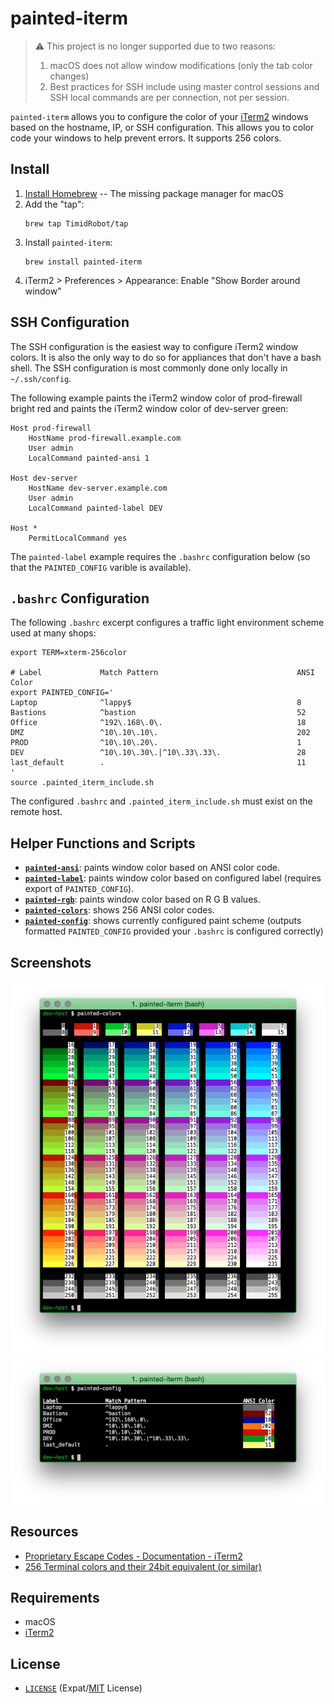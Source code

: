 # painted-iterm

> :warning: This project is no longer supported due to two reasons:
> 1. macOS does not allow window modifications (only the tab color changes)
> 2. Best practices for SSH include using master control sessions and SSH
>    local commands are per connection, not per session.

`painted-iterm` allows you to configure the color of your [iTerm2][iterm2]
windows based on the hostname, IP, or SSH configuration. This allows you to
color code your windows to help prevent errors. It supports 256 colors.

[iterm2]:http://iterm2.com/


## Install

1. [Install Homebrew][brewinstall] -- The missing package manager for macOS
2. Add the "tap":
    ```shell
    brew tap TimidRobot/tap
    ```
3. Install `painted-iterm`:
    ```
    brew install painted-iterm
    ```
4. iTerm2 > Preferences > Appearance: Enable "Show Border around window"

[brewinstall]:http://brew.sh/#install


## SSH Configuration

The SSH configuration is the easiest way to configure iTerm2 window colors. It
is also the only way to do so for appliances that don't have a bash shell. The
SSH configuration is most commonly done only locally in `~/.ssh/config`.

The following example paints the iTerm2 window color of prod-firewall bright
red and paints the iTerm2 window color of dev-server green:

```
Host prod-firewall
    HostName prod-firewall.example.com
    User admin
    LocalCommand painted-ansi 1

Host dev-server
    HostName dev-server.example.com
    User admin
    LocalCommand painted-label DEV

Host *
    PermitLocalCommand yes
```

The `painted-label` example requires the `.bashrc` configuration below (so
that the `PAINTED_CONFIG` varible is available).


## `.bashrc` Configuration

The following `.bashrc` excerpt configures a traffic light environment scheme
used at many shops:

```shell
export TERM=xterm-256color

# Label             Match Pattern                               ANSI Color
export PAINTED_CONFIG='
Laptop              ^lappy$                                     8
Bastions            ^bastion                                    52
Office              ^192\.168\.0\.                              18
DMZ                 ^10\.10\.10\.                               202
PROD                ^10\.10\.20\.                               1
DEV                 ^10\.10\.30\.|^10\.33\.33\.                 28
last_default        .                                           11
'
source .painted_iterm_include.sh
```

The configured `.bashrc` and `.painted_iterm_include.sh` must exist on the
remote host.


## Helper Functions and Scripts

- **[`painted-ansi`][ansi]**: paints window color based on ANSI color code.
- **[`painted-label`][label]**: paints window color based on configured label
  (requires export of `PAINTED_CONFIG`).
- **[`painted-rgb`][rgb]**: paints window color based on R G B values.
- **[`painted-colors`][colors]**: shows 256 ANSI color codes.
- **[`painted-config`][config]**: shows currently configured paint scheme
  (outputs formatted `PAINTED_CONFIG` provided your `.bashrc` is configured
  correctly)

[ansi]: bin/painted-ansi
[label]: bin/painted-label
[rgb]: bin/painted-rgb
[colors]: bin/painted-colors
[config]: painted_iterm_include.sh


## Screenshots

![screenshot of painted-colors output][imagepainted]
![screenshot of painted-config output][imageconfig]

[imagepainted]: screenshots/painted-colors.png
[imageconfig]: screenshots/painted-config.png


## Resources

- [Proprietary Escape Codes - Documentation - iTerm2][escape]
- [256 Terminal colors and their 24bit equivalent (or similar)][256term]

[escape]:http://iterm2.com/documentation-escape-codes.html
[256term]:http://www.calmar.ws/vim/256-xterm-24bit-rgb-color-chart.html


## Requirements

- macOS
- [iTerm2][iterm2]


## License

- [`LICENSE`](LICENSE) (Expat/[MIT][mit] License)

[mit]: http://www.opensource.org/licenses/MIT "The MIT License | Open Source Initiative"
